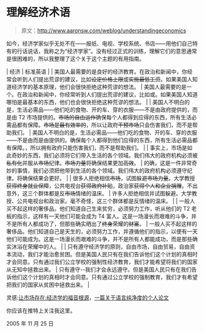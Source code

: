 # 理解经济术语

> 原文：<http://www.aaronsw.com/weblog/understandingeconomics>

如今，经济学家似乎无处不在——报纸、电视、学校系统、书店——用他们自己特有的行话说话，我称之为“经济学家”。没有经过正式的训练，理解它们的意思通常是很困难的，所以我整理了这个关于这个主题的有用指南。

| 经济 | 标准英语 |
| 美国人最需要的是良好的经济教育。在政治和新闻中，你经常会听到人们提出荒谬的建议，比如~~设定价格上限~~或~~实施最低工资~~。如果美国人知道经济学的基本原理，他们会很快拒绝这种荒谬的想法。 | 美国人最需要的是一个。在政治和新闻中，你经常听到人们提出荒谬的建议，比如或。如果美国人知道哪怕是最基本的东西，他们也会很快拒绝这种荒谬的想法。 |
| 美国人不明白的是，生活必需品——他们吃的食物、开的车、穿的衣服——不是由政府提供的，而是由 T2 市场提供的。~~市场的自由运作~~确保每个人都得到应得的东西，所有生活必需品都有保障。~~市场是最有效率的~~，所以让政府~~干预市场~~只会伤害我们，而不是帮助我们。 | 美国人不明白的是，生活必需品——他们吃的食物、开的车、穿的衣服——不是由而是由提供的。确保每个人都得到他们应得的东西，所有生活必需品都有保障。，所以拥有政府只能伤害我们，而不是帮助我们。 |
| 事实上，市场是如此奇妙的东西，我们必须将它们带入生活的各个领域。我们伟大的政府机构必须被~~私有化~~并服从~~市场~~纪律。~~市场力量~~将确保结果更加~~高效~~。 | 的确，这是一件非常奇妙的事情，我们必须把他带到生活的各个领域。我们伟大的政府机构必须遵守纪律。将确保结果会更好。 |
| 很多人拒绝相信~~市场~~，试图躲避~~市场力量~~。大学教授~~获得终身就业保障~~，公共电视台~~获得政府补贴~~，政治家~~获得个人和企业捐赠~~。不出意外，这三个群体都是反~~市场~~情绪的温床。 | 许多人拒绝相信并试图躲避。大学教授、公共电视台和政治家。毫不奇怪，这三个群体都是反情绪的温床。 |
| 一般人买不起这样的奢侈品。他们知道自己生来贫穷，必须努力工作，听从他们的 T2 老板的指示，这样有一天他们可能会成为 T4 富人。这是一场漫长而艰难的斗争，并不是所有人都成功了，但那些确实晒出了~~终身~~荣耀的~~财富~~。 | 一般人买不起这样的奢侈品。他们知道自己是天生的，必须努力工作，并遵循他们的指示，以便有一天他们可能成为。这是一场漫长而艰难的斗争，并不是所有人都能成功，而是那些确实沐浴在荣耀中的人。 |
| 只有遵守经济学的原则，自由市场，自由贸易，自由资本流动，我们才能治愈贫困。但是美国人民只有在我们告诉他们这个计划的真相时才会同意。只有通过我们公立学校的强制性经济教育，我们才能希望将我们的国家从无知中拯救出来。 | 只有遵守--我们才会永远遵守。但是美国人民只有在我们告诉他们这个计划的真相时才会同意。只有通过公立学校的强制教育，我们才有希望把我们的国家从贫困中拯救出来。 |

灵感:[让市场存在:经济学的福音根源](http://www.mindfully.org/Industry/2005/Evangelical-Economics1may05.htm)，[一篇关于语言纯净度的个人论文](http://www.cs.virginia.edu/~evans/cs655/readings/purity.html)

你应该在推特上关注我这里。

2005 年 11 月 25 日